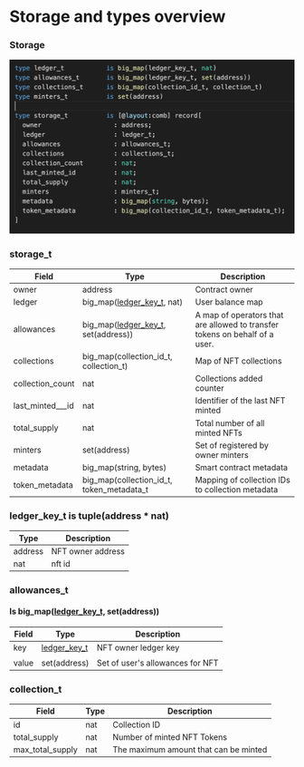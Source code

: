 # Storage and types overview

### Storage

![](<../../../.gitbook/assets/image (4).png>)

### storage\_t

| Field              | Type                                                                                                        | Description                                                                 |
| ------------------ | ----------------------------------------------------------------------------------------------------------- | --------------------------------------------------------------------------- |
| owner              | address                                                                                                     | Contract owner                                                              |
| ledger             | big\_map([ledger\_key\_t](storage-and-types-overview.md#ledger\_key\_t-is-tuple-address-nat), nat)          | User balance map                                                            |
| allowances         | big\_map([ledger\_key\_t](storage-and-types-overview.md#ledger\_key\_t-is-tuple-address-nat), set(address)) | A map of operators that are allowed to transfer tokens on behalf of a user. |
| collections        | big\_map(collection\_id\_t, collection\_t)                                                                  | Map of NFT collections                                                      |
| collection\_count  | nat                                                                                                         | Collections added counter                                                   |
| last\_minted_\__id | nat                                                                                                         | Identifier of the last NFT minted                                           |
| total\_supply      | nat                                                                                                         | Total number of all minted NFTs                                             |
| minters            | set(address)                                                                                                | Set of registered by owner minters                                          |
| metadata           | big\_map(string, bytes)                                                                                     | Smart contract metadata                                                     |
| token\_metadata    | big\_map(collection\_id\_t, token\_metadata\_t                                                              | Mapping of collection IDs to collection metadata                            |

### ledger\_key\_t is tuple(address \* nat)

| Type    | Description       |
| ------- | ----------------- |
| address | NFT owner address |
| nat     | nft id            |



### allowances\_t

#### Is big\_map([ledger\_key\_t,](storage-and-types-overview.md#ledger\_key\_t-is-tuple-address-nat) set(address))

| Field | Type                                                                       | Description                      |
| ----- | -------------------------------------------------------------------------- | -------------------------------- |
| key   | [ledger\_key\_t](storage-and-types-overview.md#ledger\_key\_t-address-nat) | NFT owner ledger key             |
|       |                                                                            |                                  |
| value | set(address)                                                               | Set of user's allowances for NFT |

### collection\_t

| Field              | Type | Description                           |
| ------------------ | ---- | ------------------------------------- |
| id                 | nat  | Collection ID                         |
| total\_supply      | nat  | Number of minted NFT Tokens           |
| max\_total\_supply | nat  | The maximum amount that can be minted |

###

